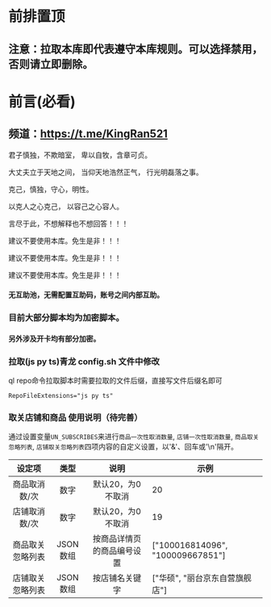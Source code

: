 # 前排置顶
## 注意：拉取本库即代表遵守本库规则。可以选择禁用，否则请立即删除。

# 前言(必看)
## 频道：https://t.me/KingRan521
君子慎独，不欺暗室， 卑以自牧，含章可贞。 

大丈夫立于天地之间， 当仰天地浩然正气， 行光明磊落之事。 

克己，慎独，守心，明性。 

以克人之心克己， 以容己之心容人。

言尽于此，不想解释也不想回答！！！

建议不要使用本库。免生是非！！！

建议不要使用本库。免生是非！！！

建议不要使用本库。免生是非！！！

#### 无互助池，无需配置互助码，账号之间内部互助。

### 目前大部分脚本均为加密脚本。

#### 另外涉及开卡均有部分加密。


### 拉取(js py ts)青龙 config.sh 文件中修改

ql repo命令拉取脚本时需要拉取的文件后缀，直接写文件后缀名即可

`RepoFileExtensions="js py ts"`


### 取关店铺和商品 使用说明（待完善）
通过设置变量`UN_SUBSCRIBES`来进行`商品一次性取消数量`, `店铺一次性取消数量`, `商品取关忽略列表`, `店铺取关忽略列表`四项内容的自定义设置，以'&'、回车或'\n'隔开。

|      设定项      |   类型   |            说明            | 示例                             |
| :--------------: | :------: | :------------------------: | -------------------------------- |
|  商品取消数/次   |   数字   |     默认20，为0不取消      | 20                               |
|  店铺取消数/次   |   数字   |     默认20，为0不取消      | 19                               |
| 商品取关忽略列表 | JSON数组 | 按商品详情页的商品编号设置 | ["100016814096", "100009667851"] |
| 店铺取关忽略列表 | JSON数组 |       按店铺名关键字       | ["华硕", "丽台京东自营旗舰店"]   |


